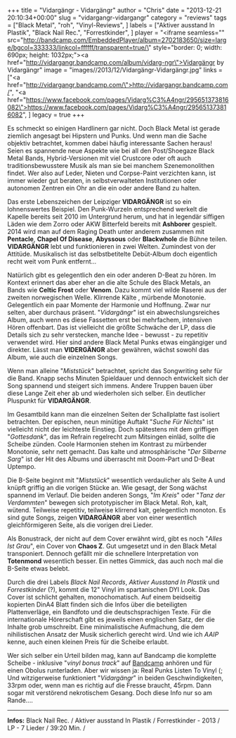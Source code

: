 +++
title = "Vidargängr - Vidargängr"
author = "Chris"
date = "2013-12-21 20:10:34+00:00"
slug = "vidargangr-vidargangr"
category = "reviews"
tags = ["Black Metal", "roh", "Vinyl-Reviews", ]
labels = ["Aktiver ausstand In Plastik", "Black Nail Rec.", "Forrestkinder", ]
player = "<iframe seamless=\"\" src=\"http://bandcamp.com/EmbeddedPlayer/album=2702183650/size=large/bgcol=333333/linkcol=ffffff/transparent=true/\" style=\"border: 0; width: 690px; height: 1032px;\"><a href=\"http://vidargangr.bandcamp.com/album/vidarg-ngr\">Vidargängr by Vidargängr</a></iframe>"
image = "images//2013/12/Vidargängr-Vidargängr.jpg"
links = ["<a href=\"http://vidargangr.bandcamp.com/\">http://vidargangr.bandcamp.com/</a>", "<a href=\"https://www.facebook.com/pages/Vidarg%C3%A4ngr/295651373816082\">https://www.facebook.com/pages/Vidarg%C3%A4ngr/295651373816082</a>", ]
legacy = true
+++

Es schmeckt so einigen Hardlinern gar nicht. Doch Black Metal ist gerade ziemlich angesagt bei Hipstern und Punks. Und wenn man die Sache objektiv betrachtet, kommen dabei häufig interessante Sachen heraus! Seien es spannende neue Aspekte wie bei all den Post/Shoegaze Black Metal Bands, Hybrid-Versionen mit viel Crustcore oder oft auch traditionsbewusstere Musik als man sie bei manchem Szenemonolithen findet. Wer also auf Leder, Nieten und Corpse-Paint verzichten kann, ist immer wieder gut beraten, in selbstverwalteten Institutionen oder autonomen Zentren ein Ohr an die ein oder andere Band zu halten.

Das erste Lebenszeichen der Leipziger **VIDARGÄNGR** ist so ein lohnenswertes Beispiel. Den Punk-Wurzeln entsprechend werkelt die Kapelle bereits seit 2010 im Untergrund herum, und hat in legendär siffigen Läden wie dem Zorro oder AKW Bitterfeld bereits mit  **Ashborer** gespielt. 2014 wird man auf dem Raging Death unter anderem zusammen mit **Pentacle**, **Chapel Of Disease**, **Abyssous** oder **Blackwhole** die Bühne teilen. **VIDARGÄNGR** lebt und funktionieren in zwei Welten. Zumindest von der Attitüde. Musikalisch ist das selbstbetitelte Debüt-Album doch eigentlich recht weit vom Punk entfernt...

Natürlich gibt es gelegentlich den ein oder anderen D-Beat zu hören. Im Kontext erinnert das aber eher an die alte Schule des Black Metals, an Bands wie **Celtic Frost** oder **Venom**. Dazu kommt viel wilde Raserei aus der zweiten norwegischen Welle. Klirrende Kälte , mürbende Monotonie. Gelegentlich ein paar Momente der Harmonie und Hoffnung. Zwar nur selten, aber durchaus präsent. "_Vidargängr_" ist ein abwechslungsreiches Album, auch wenn es diese Fassetten erst bei mehrfachem, intensiven Hören offenbart. Das ist vielleicht die größte Schwäche der LP, dass die Details sich zu sehr verstecken, manche Idee - bewusst - zu repetitiv verwendet wird. Hier sind andere Black Metal Punks etwas eingängiger und direkter. Lässt man **VIDERGÄNGR** aber gewähren, wächst sowohl das Album, wie auch die einzelnen Songs.

Wenn man alleine "_Miststück_" betrachtet, spricht das Songwriting sehr für die Band. Knapp sechs Minuten Spieldauer und dennoch entwickelt sich der Song spannend und steigert sich immens. Andere Truppen bauen über diese Lange Zeit eher ab und wiederholen sich selber. Ein deutlicher Pluspunkt für **VIDARGÄNGR**.

Im Gesamtbild kann man die einzelnen Seiten der Schallplatte fast isoliert betrachten. Der epischen, neun minütige Auftakt "_Suche Für Nichts_" ist vielleicht nicht der leichteste Einstieg. Doch spätestens mit dem griffigen "_Gottesdank_", das im Refrain regelrecht zum Mitsingen einläd, sollte die Scheibe zünden. Coole Harmonien stehen im Kontrast zu mürbender Monotonie, sehr nett gemacht. Das kalte und atmosphärische "_Der Silberne Sarg_" ist der Hit des Albums und überrascht mit Doom-Part und D-Beat Uptempo.

Die B-Seite beginnt mit "_Miststück_" wesentlich verdaulicher als Seite A und knüpft griffig an die vorigen Stücke an. Wie gesagt, der Song wächst spannend im Verlauf. Die beiden anderen Songs, "_Im Kreis_" oder "_Tanz der Verdammten_" bewegen sich prototypischer im Black Metal. Roh, kalt, wütend. Teilweise repetitiv, teilweise klirrend kalt, gelegentlich monoton. Es sind gute Songs, zeigen **VIDARGÄNGR** aber von einer wesentlich gleichförmigeren Seite, als die vorigen drei Lieder.

Als Bonustrack, der nicht auf dem Cover erwähnt wird, gibt es noch "_Alles Ist Grau_", ein Cover von **Chaos Z**. Gut umgesetzt und in den Black Metal transponiert. Dennoch gefällt mir die schnellere Interpretation von **Totenmond** wesentlich besser. Ein nettes Gimmick, das auch noch mal die B-Seite etwas belebt.

Durch die drei Labels _Black Nail Records_, _Aktiver Ausstand In Plastik_ und _Forrestkinder_ (?), kommt die 12" Vinyl im spartanischen DYI Look. Das Cover ist schlicht gehalten, monochomatisch. Auf einem beidseitig kopierten DinA4 Blatt finden sich die Infos über die beteiligten Plattenverläge, ein Bandfoto und die deutschsprachigen Texte. Für die internationale Hörerschaft gibt es jeweils einen englischen Satz, der die Inhalte grob umschreibt. Eine minimalistische Aufmachung, die dem nihilistischen Ansatz der Musik sicherlich gerecht wird. Und wie ich _AAIP_ kenne, auch einen kleinen Preis für die Scheibe erlaubt.

Wer sich selber ein Urteil bilden mag, kann auf Bandcamp die komplette Scheibe - inklusive "_vinyl bonus track_" auf <a href="http://vidargangr.bandcamp.com">Bandcamp</a> anhören und für einen Obolus runterladen. Aber wir wissen ja: Real Punks Listen To Vinyl (; Und witzigerweise funktioniert "_Vidargängr_" in beiden Geschwindigkeiten, 33rpm oder, wenn man es richtig auf die Fresse braucht, 45rpm. Dann sogar mit verstörend nekrotischem Gesang. Doch diese Info nur so am Rande....





---
**Infos:**
Black Nail Rec. / Aktiver ausstand In Plastik / Forrestkinder - 2013 / 
LP - 7 Lieder / 39:20 Min. / 
